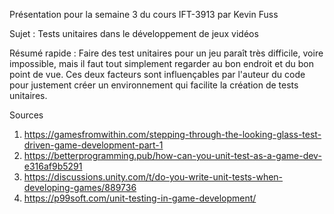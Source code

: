 Présentation pour la semaine 3 du cours IFT-3913
par Kevin Fuss

Sujet : Tests unitaires dans le développement de jeux vidéos

Résumé rapide : Faire des test unitaires pour un jeu paraît très difficile, voire impossible, mais il faut tout simplement regarder au bon endroit et du bon point de vue. Ces deux facteurs sont influençables par l'auteur du code pour justement créer un environnement qui facilite la création de tests unitaires.

Sources
1. https://gamesfromwithin.com/stepping-through-the-looking-glass-test-driven-game-development-part-1
2. https://betterprogramming.pub/how-can-you-unit-test-as-a-game-dev-e316af9b5291
3. https://discussions.unity.com/t/do-you-write-unit-tests-when-developing-games/889736
4. https://p99soft.com/unit-testing-in-game-development/